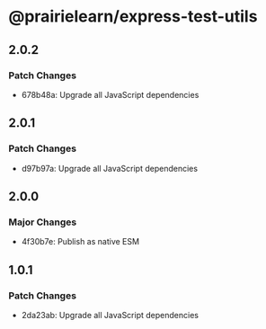 # @prairielearn/express-test-utils

## 2.0.2

### Patch Changes

- 678b48a: Upgrade all JavaScript dependencies

## 2.0.1

### Patch Changes

- d97b97a: Upgrade all JavaScript dependencies

## 2.0.0

### Major Changes

- 4f30b7e: Publish as native ESM

## 1.0.1

### Patch Changes

- 2da23ab: Upgrade all JavaScript dependencies
